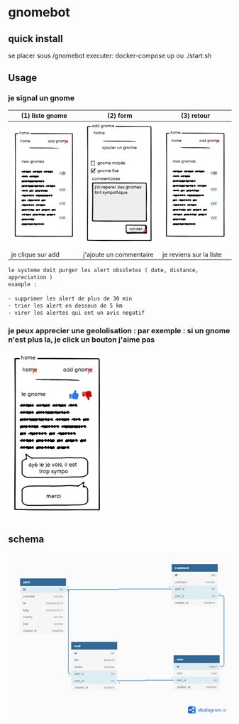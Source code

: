 # gnomebot

## quick install

se placer sous /gnomebot
executer: 
    docker-compose up
    ou
    ./start.sh

## Usage

###  je signal un gnome

(1) liste gnome | (2) form | (3) retour 
--| -- | --
![](./docs/100.PNG) | ![](./docs/110.PNG) | ![](./docs/100.PNG)
je clique sur add | j'ajoute un commentaire | je reviens sur la liste

    le systeme doit purger les alert obsoletes ( date, distance, appreciation )
    example : 
    
    - supprimer les alert de plus de 30 min
    - trier les alert en dessous de 5 km
    - virer les alertes qui ont un avis negatif 

###  je peux apprecier une geololisation : par exemple : si un gnome n'est plus la, je click un bouton j'aime pas

![](./docs/120.PNG)

## schema

![sql](./docs/gnomebot.png)